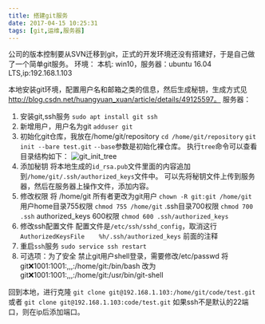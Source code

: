 ```yaml
---
title: 搭建git服务
date: 2017-04-15 10:25:31
tags: [git,运维,服务器]
---
```

公司的版本控制要从SVN迁移到git，正式的开发环境还没有搭建好，于是自己做了一个简单git服务。
环境：
本机: win10，服务器：ubuntu 16.04 LTS,ip:192.168.1.103
<!--more-->
本地安装git环境，配置用户名和邮箱之类的信息，然后生成秘钥，生成方式见 http://blog.csdn.net/huangyuan_xuan/article/details/49125597。
服务器：
1. 安装git,ssh服务
`sudo apt install git ssh`
2. 新增用户，用户名为git
`adduser git`
3. 初始化git仓库，我放在/home/git/repository
`cd /home/git/repository`
`git init --bare test.git`
`--base`参数是初始化裸仓库。
执行`tree`命令可以查看目录结构如下：
![git_init_tree](/image/git/git_init_tree.png) 
4. 添加秘钥
将本地生成的`id_rsa.pub`文件里面的内容追加到`/home/git/.ssh/authorized_keys`文件中。
可以先将秘钥文件上传到服务器，然后在服务器上操作文件，添加内容。
5. 修改权限
将 /home/git 所有者更改为git用户
`chown -R git:git /home/git`
用户home目录755权限
`chmod 755 /home/git`
.ssh目录700权限
`chmod 700 .ssh`
authorized_keys 600权限
`chmod 600 .ssh/authorized_keys`
6. 修改ssh配置文件
配置文件是`/etc/ssh/sshd_config`，取消这行 `AuthorizedKeysFile    %h/.ssh/authorized_keys` 前面的注释
7. 重启`ssh`服务
`sudo service ssh restart`
8. 可选项：为了安全 禁止git用户shell登录，需要修改/etc/passwd
将 git:x:1001:1001:,,,:/home/git:/bin/bash
改为 git:x:1001:1001:,,,:/home/git:/usr/bin/git-shell

回到本地，进行克隆
`git clone git@192.168.1.103:/home/git/code/test.git`
或者
`git clone git@192.168.1.103:code/test.git`
如果ssh不是默认的22端口，则在ip后添加端口。